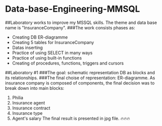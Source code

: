 # Data-base-Engineering-MMSQL
##Laboratory works to improve my MSSQL skills. The theme and data base name is "InsuranceCompany". 
###The work consists phases as:
  - Creating DB ER-diagramme  
  - Creating 5 tables for InsuranceCompany
  - Datas inserting  
  - Practice of using SELECT in many ways
  - Practice of using built-in functions
  - Creating of procedures, functions, triggers and cursors

##Laboratory #1
###The goal: schematic representation DB as blocks and its relationships.
###The final choise of representation: ER-diagramme.
As insurance company is composed of components, the final decision was to break down into main blocks:
  1) Philia
  2) Insurance agent
  3) Insurance contract
  4) Insurance type
  5) Agent's salary
The final result is presented in jpg file. :fire::fire::fire:
